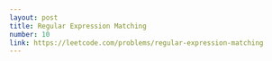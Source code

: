 ```yaml
---
layout: post
title: Regular Expression Matching
number: 10
link: https://leetcode.com/problems/regular-expression-matching
---
```

